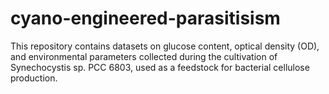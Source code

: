 # cyano-engineered-parasitisism
This repository contains datasets on glucose content, optical density (OD), and environmental parameters collected during the cultivation of Synechocystis sp. PCC 6803, used as a feedstock for bacterial cellulose production.
